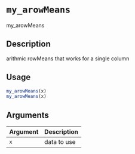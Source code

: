 # `my_arowMeans`

my_arowMeans


## Description

arithmic rowMeans that works for a single column


## Usage

```r
my_arowMeans(x)
my_arowMeans(x)
```


## Arguments

Argument      |Description
------------- |----------------
`x`     |     data to use


